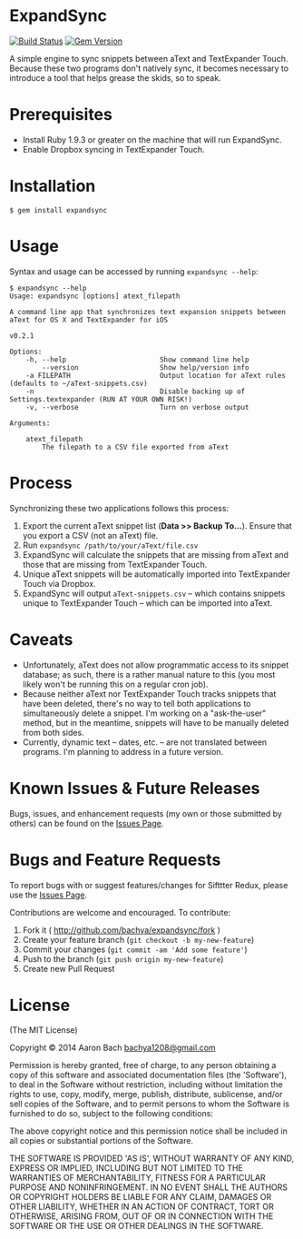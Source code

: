 ExpandSync
==========
[![Build Status](https://travis-ci.org/bachya/ExpandSync.svg?branch=master)](https://travis-ci.org/bachya/ExpandSync)
[![Gem Version](https://badge.fury.io/rb/expandsync.svg)](http://badge.fury.io/rb/expandsync)

A simple engine to sync snippets between aText and TextExpander Touch. Because these two programs don't natively sync, it becomes necessary to introduce a tool that helps grease the skids, so to speak.

# Prerequisites

* Install Ruby 1.9.3 or greater on the machine that will run ExpandSync.
* Enable Dropbox syncing in TextExpander Touch.

# Installation

    $ gem install expandsync
  
# Usage

Syntax and usage can be accessed by running `expandsync --help`:

```
$ expandsync --help
Usage: expandsync [options] atext_filepath

A command line app that synchronizes text expansion snippets between aText for OS X and TextExpander for iOS

v0.2.1

Options:
    -h, --help                       Show command line help
        --version                    Show help/version info
    -a FILEPATH                      Output location for aText rules (defaults to ~/aText-snippets.csv)
    -n                               Disable backing up of Settings.textexpander (RUN AT YOUR OWN RISK!)
    -v, --verbose                    Turn on verbose output

Arguments:

    atext_filepath
        The filepath to a CSV file exported from aText
```

# Process

Synchronizing these two applications follows this process:

1. Export the current aText snippet list (**Data >> Backup To...**). Ensure that you export a CSV (not an aText) file.
2. Run `expandsync /path/to/your/aText/file.csv`
3. ExpandSync will calculate the snippets that are missing from aText and those that are missing from TextExpander Touch.
4. Unique aText snippets will be automatically imported into TextExpander Touch via Dropbox.
5. ExpandSync will output `aText-snippets.csv` – which contains snippets unique to TextExpander Touch – which can be imported into aText.

# Caveats

* Unfortunately, aText does not allow programmatic access to its snippet database; as such, there is a rather manual nature to this (you most likely won't be running this on a regular cron job).
* Because neither aText nor TextExpander Touch tracks snippets that have been deleted, there's no way to tell both applications to simultaneously delete a snippet. I'm working on a "ask-the-user" method, but in the meantime, snippets will have to be manually deleted from both sides.
* Currently, dynamic text – dates, etc. – are not translated between programs. I'm planning to address in a future version.

# Known Issues & Future Releases

Bugs, issues, and enhancement requests (my own or those submitted by others) can be found on the [Issues Page](https://github.com/bachya/ExpandSync/issues "Open Items").

# Bugs and Feature Requests

To report bugs with or suggest features/changes for Sifttter Redux, please use the [Issues Page](http://github.com/bachya/ExpandSync/issues).

Contributions are welcome and encouraged. To contribute:

1. Fork it ( http://github.com/bachya/expandsync/fork )
2. Create your feature branch (`git checkout -b my-new-feature`)
3. Commit your changes (`git commit -am 'Add some feature'`)
4. Push to the branch (`git push origin my-new-feature`)
5. Create new Pull Request

# License

(The MIT License)

Copyright © 2014 Aaron Bach bachya1208@gmail.com

Permission is hereby granted, free of charge, to any person obtaining a copy of this software and associated documentation files (the 'Software'), to deal in the Software without restriction, including without limitation the rights to use, copy, modify, merge, publish, distribute, sublicense, and/or sell copies of the Software, and to permit persons to whom the Software is furnished to do so, subject to the following conditions:

The above copyright notice and this permission notice shall be included in all copies or substantial portions of the Software.

THE SOFTWARE IS PROVIDED 'AS IS', WITHOUT WARRANTY OF ANY KIND, EXPRESS OR IMPLIED, INCLUDING BUT NOT LIMITED TO THE WARRANTIES OF MERCHANTABILITY, FITNESS FOR A PARTICULAR PURPOSE AND NONINFRINGEMENT. IN NO EVENT SHALL THE AUTHORS OR COPYRIGHT HOLDERS BE LIABLE FOR ANY CLAIM, DAMAGES OR OTHER LIABILITY, WHETHER IN AN ACTION OF CONTRACT, TORT OR OTHERWISE, ARISING FROM, OUT OF OR IN CONNECTION WITH THE SOFTWARE OR THE USE OR OTHER DEALINGS IN THE SOFTWARE.